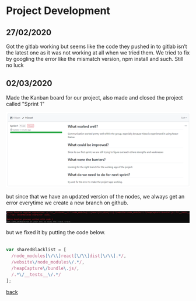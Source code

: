 

# Project Development

## 27/02/2020

Got the gitlab working but seems like the code they pushed in to gitlab isn’t the latest one as it was not working at all when we tried them. We tried to fix by googling the error like the mismatch version, npm install and such. Still no luck

## 02/03/2020

Made the Kanban board for our project, also made and closed the project called "Sprint 1"

![sprint1](https://github.com/amorjk1/Project-1/blob/master/assets/images/development1.png?raw=true)

but since that we have an updated version of the nodes, we always get an error everytime we create a new branch on github.

![error](https://github.com/amorjk1/Project-1/blob/master/assets/images/development2.png?raw=true)

but we fixed it by putting the code below.

```js

var sharedBlacklist = [
  /node_modules[\/\\]react[\/\\]dist[\/\\].*/,
  /website\/node_modules\/.*/,
  /heapCapture\/bundle\.js/,
  /.*\/__tests__\/.*/
];
```

[back](./)
